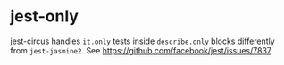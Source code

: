 # jest-only

jest-circus handles `it.only` tests inside `describe.only` blocks differently from `jest-jasmine2`. See https://github.com/facebook/jest/issues/7837
